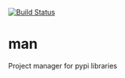 [![Build Status](https://travis-ci.org/ddorn/man.svg?branch=v1.0.1)](https://travis-ci.org/ddorn/man)

# man

Project manager for pypi libraries